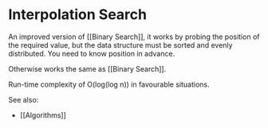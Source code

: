 # Interpolation Search

An improved version of [[Binary Search]], it works by probing the position of the required value, but the data structure must be sorted and evenly distributed. You need to know position in advance.

Otherwise works the same as [[Binary Search]].

Run-time complexity of O(log(log n)) in favourable situations.


See also:
- [[Algorithms]]